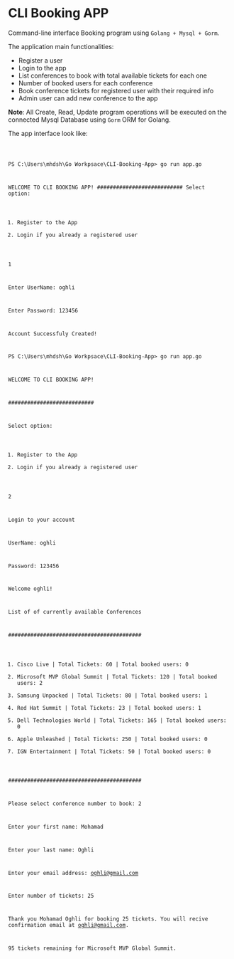 # CLI Booking APP
Command-line interface Booking program using `Golang + Mysql + Gorm`.

The application main functionalities:
* Register a user 
* Login to the app
* List conferences to book with total available tickets for each one
* Number of booked users for each conference
* Book conference tickets for registered user with their required info 
* Admin user can add new conference to the app

**Note**: All Create, Read, Update program operations will be executed on the connected Mysql Database using `Gorm` ORM for Golang.

The app interface look like:

<code>

PS C:\Users\mhdsh\Go Workpsace\CLI-Booking-App> go run app.go        

WELCOME TO CLI BOOKING APP!
###########################
Select option:
1. Register to the App
2. Login if you already a registered user

1

Enter UserName: oghli

Enter Password: 123456

Account Successfuly Created!

PS C:\Users\mhdsh\Go Workpsace\CLI-Booking-App> go run app.go

WELCOME TO CLI BOOKING APP!

###########################

Select option:
1. Register to the App
2. Login if you already a registered user

2

Login to your account

UserName: oghli

Password: 123456 

Welcome oghli!

List of of currently available Conferences

##########################################
1. Cisco Live | Total Tickets: 60 | Total booked users: 0
2. Microsoft MVP Global Summit | Total Tickets: 120 | Total booked users: 2
3. Samsung Unpacked | Total Tickets: 80 | Total booked users: 1
4. Red Hat Summit | Total Tickets: 23 | Total booked users: 1
5. Dell Technologies World | Total Tickets: 165 | Total booked users: 0    
6. Apple Unleashed | Total Tickets: 250 | Total booked users: 0
7. IGN Entertainment | Total Tickets: 50 | Total booked users: 0

##########################################

Please select conference number to book: 2

Enter your first name: Mohamad

Enter your last name: Oghli

Enter your email address: oghli@gmail.com

Enter number of tickets: 25

Thank you Mohamad Oghli for booking 25 tickets. You will recive confirmation email at oghli@gmail.com.

95 tickets remaining for Microsoft MVP Global Summit.

</code>